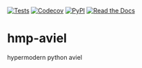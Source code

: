 [![Tests](https://github.com/AporiaAviel/hmp-aviel/workflows/Tests/badge.svg)](https://github.com/AporiaAviel/hmp-aviel/actions?workflow=Tests)
[![Codecov](https://codecov.io/gh/AporiaAviel/hmp-aviel/branch/main/graph/badge.svg)](https://codecov.io/gh/AporiaAviel/hmp-aviel)
[![PyPI](https://img.shields.io/pypi/v/hmp-aviel.svg)](https://pypi.org/project/hmp-aviel/)
[![Read the Docs](https://readthedocs.org/projects/hmp-aviel/badge/)](https://hmp-aviel.readthedocs.io/)

# hmp-aviel
hypermodern python aviel
